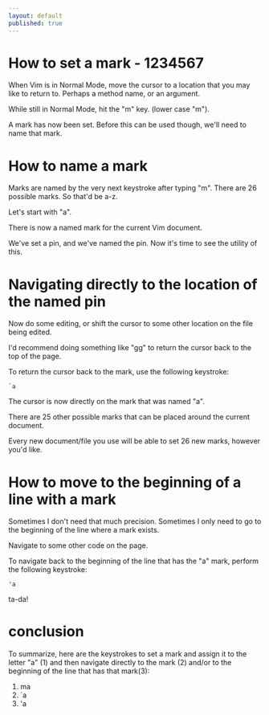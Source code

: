 ```yaml
---
layout: default
published: true
---
```


# How to set a mark - 1234567

When Vim is in Normal Mode, move the cursor to a location that you may like to return to. Perhaps a method name, or an argument.

While still in Normal Mode, hit the "m" key. (lower case "m").

A mark has now been set. Before this can be used though, we'll need to name that mark.

# How to name a mark

Marks are named by the very next keystroke after typing "m". There are 26 possible marks. So that'd be a-z.

Let's start with "a".

There is now a named mark for the current Vim document.

We've set a pin, and we've named the pin. Now it's time to see the utility of this.

# Navigating directly to the location of the named pin

Now do some editing, or shift the cursor to some other location on the file being edited.

I'd recommend doing something like "gg" to return the cursor back to the top of the page.

To return the cursor back to the mark, use the following keystroke:

```
`a
```
The cursor is now directly on the mark that was named "a".

There are 25 other possible marks that can be placed around the current document.

Every new document/file you use will be able to set 26 new marks, however you'd like.

# How to move to the beginning of a line with a mark

Sometimes I don't need that much precision. Sometimes I only need to go to the beginning of the line where a mark exists.

Navigate to some other code on the page.

To navigate back to the beginning of the line that has the "a" mark, perform the following keystroke:

```
'a
```

ta-da!

# conclusion

To summarize, here are the keystrokes to set a mark and assign it to the letter "a" (1) and then navigate directly to the mark (2) and/or to the beginning of the line that has that mark(3):

1. ma
2. `a
3. 'a



